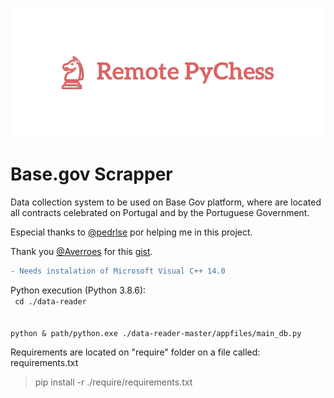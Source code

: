 <p align="center">
  <img src="https://github.com/luisalexleite/remote-pychess-display/blob/main/img/logo.png" />
</p>

# Base.gov Scrapper

Data collection system to be used on Base Gov platform, where are located all contracts celebrated on Portugal and by the Portuguese Government.

Especial thanks to <a href='https://github.com/pedrlse'>@pedrlse</a> por helping me in this project.

Thank you <a href='https://github.com/Averroes'>@Averroes</a> for this <a href='https://gist.github.com/Averroes/6375a1cccd39fe9f2dd7'>gist</a>.

```diff
- Needs instalation of Microsoft Visual C++ 14.0
```
Python execution (Python 3.8.6):
<br>
<code>
cd ./data-reader
</code>
<br>
<code>  
python & path/python.exe ./data-reader-master/appfiles/main_db.py
</code>

Requirements are located on "require" folder on a file called:
requirements.txt

> pip install -r ./require/requirements.txt
